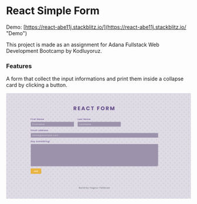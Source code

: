 # React Simple Form

Demo: [https://react-abe11j.stackblitz.io/](https://react-abe11j.stackblitz.io/ "Demo")

This project is made as an assignment for Adana Fullstack Web Development Bootcamp by Kodluyoruz.

### Features

A form that collect the input informations and print them inside a collapse card by clicking a button.

[![](https://raw.githubusercontent.com/yagnurl/react-simple-form/main/form-preview.png)](http://https://raw.githubusercontent.com/yagnurl/react-simple-form/main/form-preview.png)
